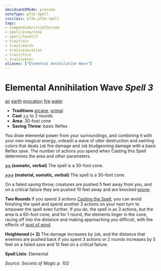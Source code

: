 ```yaml
---
obsidianUIMode: preview
noteType: pf2e-Spell
cssclass: pf2e,pf2e-spell
tags:
- compendium/src/pf2e/som
- spell/area/cone
- spell/level/3
- trait/air
- trait/earth
- trait/evocation
- trait/fire
- trait/water
aliases: ["Elemental Annihilation Wave"]
---
```

# Elemental Annihilation Wave *Spell 3*   
[air](rules/traits/air.md "Air Energy & Element Trait")  [earth](rules/traits/earth.md "Earth Energy & Element Trait")  [evocation](rules/traits/evocation.md "Evocation School Trait")  [fire](rules/traits/fire.md "Fire Energy & Element Trait")  [water](rules/traits/water.md "Water Energy & Element Trait")  

- **Traditions** [arcane](rules/traits/arcane.md "Arcane Tradition Trait"), [primal](rules/traits/primal.md "Primal Tradition Trait")
- **Cast** [>>](rules/core-rulebook/chapter-9-playing-the-game.md#Actions "Two-Action") to 2 rounds 
- **Area**: 30-foot cone
- **Saving Throw**:  basic Reflex

You draw elemental power from your surroundings, and combining it with your own magical energy, unleash a wave of utter destruction and swirling colors that deals `1d6` fire damage and `3d6` bludgeoning damage with a basic Reflex save. The number of actions you spend when Casting this Spell determines the area and other parameters.

**[>>](rules/core-rulebook/chapter-9-playing-the-game.md#Actions "Two-Action") (somatic, verbal)** The spell is a 30-foot cone.

**[>>>](rules/core-rulebook/chapter-9-playing-the-game.md#Actions "Three-Action") (material, somatic, verbal)** The spell is a 30-foot cone.

On a failed saving throw, creatures are pushed 5 feet away from you, and on a critical failure they are pushed 10 feet away and are knocked [prone](rules/conditions.md#Prone).

**Two Rounds** If you spend 3 actions [Casting the Spell](rules/actions/cast-a-spell.md), you can avoid finishing the spell and spend another 3 actions on your next turn to empower the spell even further. If you do, the spell is as 3 actions, but the area is a 60-foot cone, and for 1 round, the elements linger in the cone, racing off into the distance and making approaching you difficult, with the effects of [gust of wind](compendium/spells/gust-of-wind.md).

**Heightened (+ 2)** The damage increases by `2d6`, and the distance that enemies are pushed back if you spent 3 actions or 2 rounds increases by 5 feet on a failed save and 10 feet on a critical failure.

**Spell Lists**: Elemental

*Source: Secrets of Magic p. 102*